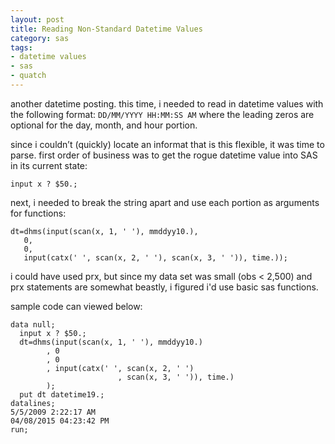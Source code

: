 ```yaml
---
layout: post
title: Reading Non-Standard Datetime Values
category: sas
tags:
- datetime values
- sas
- quatch
---
```


another datetime posting. this time, i needed to read in datetime values with the following format: `DD/MM/YYYY HH:MM:SS AM` where the leading zeros are optional for the day, month, and hour portion.

<!--more-->

since i couldn’t (quickly) locate an informat that is this flexible, it was time to parse. first order of business was to get the rogue datetime value into SAS in its current state:

	input x ? $50.;

next, i needed to break the string apart and use each portion as arguments for functions:

	dt=dhms(input(scan(x, 1, ' '), mmddyy10.),
	   0,
	   0,
	   input(catx(' ', scan(x, 2, ' '), scan(x, 3, ' ')), time.));

i could have used prx, but since my data set was small (obs < 2,500) and prx statements are somewhat beastly, i figured i'd use basic sas functions.

sample code can viewed below:

    data null;
      input x ? $50.;
      dt=dhms(input(scan(x, 1, ' '), mmddyy10.)
            , 0
            , 0
            , input(catx(' ', scan(x, 2, ' ')
            				, scan(x, 3, ' ')), time.)
            );
      put dt datetime19.;
    datalines;
    5/5/2009 2:22:17 AM
    04/08/2015 04:23:42 PM
    run;
